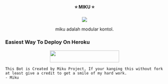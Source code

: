 <h4><p align="center"> ⭐ MIKU ⭐ </p></h4>

<p align="center">
  <img src="(https://telegra.ph/file/72991fad3de48ba4e02fb.jpg">
</p>

<p align="center">miku adalah modular kontol.</p>


### Easiest Way To Deploy On Heroku 

<p align="center"><a href="https://heroku.com/deploy?template=https://github.com/azzurezxv/miku"> <img src="https://img.shields.io/badge/Deploy%20To%20Heroku-blue?style=for-the-badge&logo=heroku" width="220" height="38.45"/></a></p>

```
This Bot is Created by Miku Project, If your kanging this without fork at least give a credit to get a smile of my hard work. 
- Miku
```
